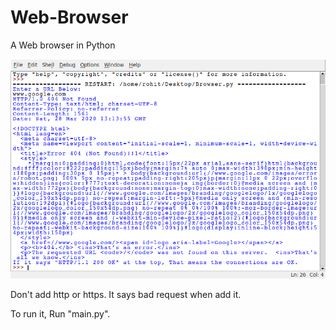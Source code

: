 # Web-Browser
A Web browser in Python

<img src="print1.png" />

Don't add http or https. It says bad request when add it.

To run it, Run "main.py".
